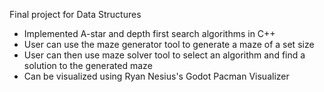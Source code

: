 Final project for Data Structures
- Implemented A-star and depth first search algorithms in C++
- User can use the maze generator tool to generate a maze of a set size
- User can then use maze solver tool to select an algorithm and find a solution to the generated maze
- Can be visualized using Ryan Nesius's Godot Pacman Visualizer

